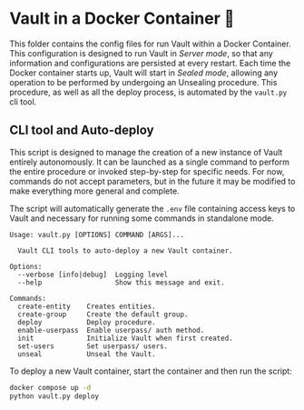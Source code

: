 # Vault in a Docker Container 🐋

This folder contains the config files for run Vault within a Docker Container.
This configuration is designed to run Vault in _Server mode_,
so that any information and configurations are persisted at every restart.
Each time the Docker container starts up, Vault will start in _Sealed mode_, allowing any operation to be performed
by undergoing an Unsealing procedure. This procedure, as well as all the deploy process, is automated by the `vault.py` cli tool.

## CLI tool and Auto-deploy

This script is designed to manage the creation of a new instance of Vault entirely autonomously.
It can be launched as a single command to perform the entire procedure or invoked step-by-step for specific needs.
For now, commands do not accept parameters, but in the future it may be modified to make everything more
general and complete.

The script will automatically generate the `.env` file containing access keys to Vault and necessary for running some
commands in standalone mode.

```
Usage: vault.py [OPTIONS] COMMAND [ARGS]...

  Vault CLI tools to auto-deploy a new Vault container.

Options:
  --verbose [info|debug]  Logging level
  --help                  Show this message and exit.

Commands:
  create-entity    Creates entities.
  create-group     Create the default group.
  deploy           Deploy procedure.
  enable-userpass  Enable userpass/ auth method.
  init             Initialize Vault when first created.
  set-users        Set userpass/ users.
  unseal           Unseal the Vault.
```

To deploy a new Vault container, start the container and then run the script:

```bash
docker compose up -d
python vault.py deploy
```

